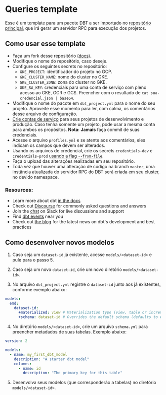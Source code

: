 # Queries template

Esse é um template para um pacote DBT a ser importado no [repositório principal](https://github.com/prefeitura-rio/queries), que irá gerar um servidor RPC para execução dos projetos.

## Como usar esse template

- Faça um fork desse repositório ([docs](https://docs.github.com/pt/get-started/quickstart/fork-a-repo)).
- Modifique o nome do repositório, caso deseje.
- Configure os seguintes secrets no repositório:
  - `GKE_PROJECT`: identificador do projeto no GCP.
  - `GKE_CLUSTER_NAME`: nome do cluster no GKE.
  - `GKE_CLUSTER_ZONE`: zona do cluster no GKE.
  - `GKE_SA_KEY`: credenciais para uma conta de serviço com pleno acesso ao GKE, GCR e GCS. Preencher com o resultado de `cat sua-credencial.json | base64`.
- Modifique o nome do pacote em `dbt_project.yml` para o nome do seu projeto. Aproveite esse momento para ler, com calma, os comentários desse arquivo de configuração.
- [Crie contas de serviço](https://cloud.google.com/iam/docs/creating-managing-service-account-keys) para seus projetos de desenvolvimento e produção. Caso tenha somente um projeto, pode usar a mesma conta para ambos os propósitos. **Nota:** **Jamais** faça commit de suas credenciais.
- Acesse o arquivo `profiles.yml` e se atente aos comentários, eles indicam os campos que devem ser alterados.
- Usando os arquivos de credencial, crie os secrets `credentials-dev` e `credentials-prod` [usando a flag `--from-file`](https://cloud.google.com/kubernetes-engine/docs/concepts/secret#creating_secrets_from_files).
- Faça o upload das alterações realizadas em seu repositório.
- Toda vez que houver uma alteração de código na branch `master`, uma instância atualizada do servidor RPC do DBT será criada em seu cluster, no devido namespace.

### Resources:

- Learn more about dbt [in the docs](https://docs.getdbt.com/docs/introduction)
- Check out [Discourse](https://discourse.getdbt.com/) for commonly asked questions and answers
- Join the [chat](https://community.getdbt.com/) on Slack for live discussions and support
- Find [dbt events](https://events.getdbt.com) near you
- Check out [the blog](https://blog.getdbt.com/) for the latest news on dbt's development and best practices

## Como desenvolver novos modelos

1. Caso seja um `dataset-id` já existente, acesse `models/<dataset-id>` e pule para o passo 5.

2. Caso seja um novo `dataset-id`, crie um novo diretório `models/<dataset-id>`.

3. No arquivo `dbt_project.yml` registre o `dataset-id` junto aos já existentes, conforme exemplo abaixo:

```yaml
models:
  emd:
    dataset-id:
      +materialized: view # Materialization type (view, table or incremental)
      +schema: dataset-id # Overrides the default schema (defaults to what is set on profiles.yml)
```

4. No diretório `models/<dataset-id>`, crie um arquivo `schema.yml` para preencher metadados de suas tabelas. Exemplo abaixo:

```yaml
version: 2

models:
  - name: my_first_dbt_model
    description: "A starter dbt model"
    columns:
      - name: id
        description: "The primary key for this table"
```

5. Desenvolva seus modelos (que corresponderão a tabelas) no diretório `models/<dataset-id>`.
